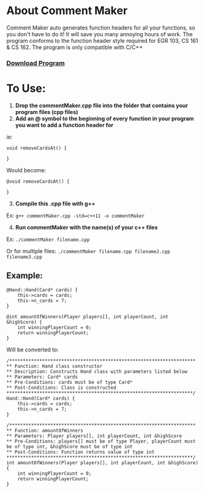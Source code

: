 # About Comment Maker
 Comment Maker auto generates function headers for all your functions, so you don't have to do it! It will save you many annoying hours of work. The program conforms to the function header style required for EGR 103, CS 161 & CS 162. The program is only compatible with C/C++

### [Download Program](https://downgit.github.io/#/home?url=https://github.com/ipoogleduck/Comment-Maker/blob/main/commentMaker.cpp)

# To Use:
1. **Drop the commentMaker.cpp file into the folder that contains your program files (cpp files)**
2. **Add an @ symbol to the beginning of every function in your program you want to add a function header for**

ie:
```
void removeCardsAt() {

}
```

Would become:
```
@void removeCardsAt() {

}
```

3. **Compile this .cpp file with g++**

Ex: ```g++ commentMaker.cpp -std=c++11 -o commentMaker```

4. **Run commentMaker with the name(s) of your c++ files**

Ex: ```./commentMaker filename.cpp```

Or for multiple files: ```./commentMaker filename.cpp filename2.cpp filename3.cpp```

## Example:
```
@Hand::Hand(Card* cards) {
    this->cards = cards;
    this->n_cards = 7;
}

@int amountOfWinners(Player players[], int playerCount, int &highScore) {
    int winningPlayerCount = 0;
    return winningPlayerCount;
}
```
Will be converted to:
```
/********************************************************************
** Function: Hand class constructor
** Description: Constructs Hand class with parameters listed below
** Parameters: Card* cards
** Pre-Conditions: cards must be of type Card*
** Post-Conditions: Class is constructed
********************************************************************/
Hand::Hand(Card* cards) {
    this->cards = cards;
    this->n_cards = 7;
}

/********************************************************************
** Function: amountOfWinners
** Parameters: Player players[], int playerCount, int &highScore
** Pre-Conditions: players[] must be of type Player, playerCount must be of type int, &highScore must be of type int
** Post-Conditions: Function returns value of type int
********************************************************************/
int amountOfWinners(Player players[], int playerCount, int &highScore) {
    int winningPlayerCount = 0;
    return winningPlayerCount;
}
```
